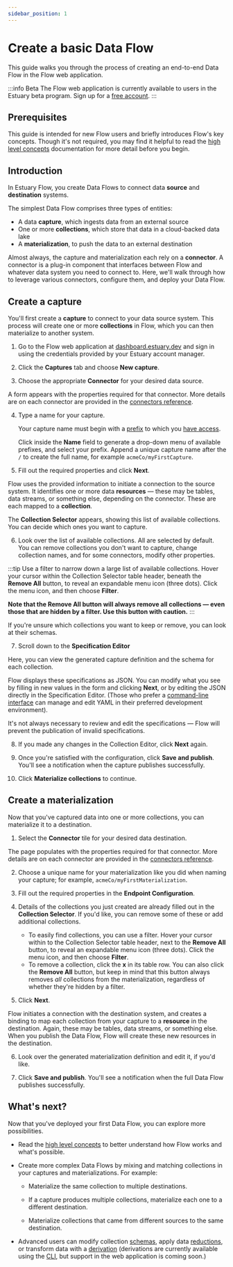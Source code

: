 ```yaml
---
sidebar_position: 1
---
```

# Create a basic Data Flow

This guide walks you through the process of creating an end-to-end Data Flow in the
Flow web application.

:::info Beta
The Flow web application is currently available to users in the Estuary beta program. Sign up for a [free account](https://go.estuary.dev/sign-up).
:::

## Prerequisites

This guide is intended for new Flow users and briefly introduces Flow's key concepts.
Though it's not required, you may find it helpful to read
the [high level concepts](../concepts/README.md#essential-concepts) documentation for more detail before you begin.

## Introduction

In Estuary Flow, you create Data Flows to connect data **source** and **destination** systems.

The simplest Data Flow comprises three types of entities:

* A data **capture**, which ingests data from an external source
* One or more **collections**, which store that data in a cloud-backed data lake
* A **materialization**, to push the data to an external destination

Almost always, the capture and materialization each rely on a **connector**.
A connector is a plug-in component that interfaces between Flow and whatever data system you need to connect to.
Here, we'll walk through how to leverage various connectors, configure them, and deploy your Data Flow.

## Create a capture

You'll first create a **capture** to connect to your data source system.
This process will create one or more **collections** in Flow, which you can then materialize to another system.

1. Go to the Flow web application at [dashboard.estuary.dev](https://dashboard.estuary.dev/) and sign in using the
credentials provided by your Estuary account manager.

2. Click the **Captures** tab and choose **New capture**.

3. Choose the appropriate **Connector** for your desired data source.

  A form appears with the properties required for that connector.
  More details are on each connector are provided in the [connectors reference](../reference/Connectors/capture-connectors/README.md).

4. Type a name for your capture.

   Your capture name must begin with a [prefix](../concepts/catalogs.md#namespace) to which you [have access](../reference/authentication.md).

    Click inside the **Name** field to generate a drop-down menu of available prefixes, and select your prefix.
    Append a unique capture name after the `/` to create the full name, for example `acmeCo/myFirstCapture`.

5. Fill out the required properties and click **Next**.

  Flow uses the provided information to initiate a connection to the source system.
  It identifies one or more data **resources** — these may be tables, data streams, or something else, depending on the connector. These are each mapped to a **collection**.

  The **Collection Selector** appears, showing this list of available collections.
  You can decide which ones you want to capture.

6. Look over the list of available collections. All are selected by default.
You can remove collections you don't want to capture, change collection names, and for some connectors, modify other properties.

:::tip
Use a filter to narrow down a large list of available collections.
Hover your cursor within the Collection Selector table header, beneath the **Remove All** button, to reveal an expandable menu icon (three dots).
Click the menu icon, and then choose **Filter**.

**Note that the **Remove All** button will always remove all collections — even those that are hidden by a filter. Use this button with caution.**
:::

  If you're unsure which collections you want to keep or remove, you can look at their schemas.

7. Scroll down to the **Specification Editor**

  Here, you can view the generated capture definition and the schema for each collection.

  Flow displays these specifications as JSON.
  You can modify what you see by filling in new values in the form and clicking **Next**,
  or by editing the JSON directly in the Specification Editor.
  (Those who prefer a [command-line interface](../concepts/flowctl.md) can manage and edit YAML in their preferred development environment).

  It's not always necessary to review and edit the specifications — Flow will prevent the publication of invalid specifications.

8. If you made any changes in the Collection Editor, click **Next** again.

8. Once you're satisfied with the configuration, click **Save and publish**. You'll see a notification when the capture publishes successfully.

9. Click **Materialize collections** to continue.

## Create a materialization

Now that you've captured data into one or more collections, you can materialize it to a destination.

1. Select the **Connector** tile for your desired data destination.

  The page populates with the properties required for that connector.
  More details are on each connector are provided in the [connectors reference](../reference/Connectors/materialization-connectors/README.md).

2. Choose a unique name for your materialization like you did when naming your capture; for example, `acmeCo/myFirstMaterialization`.

3. Fill out the required properties in the **Endpoint Configuration**.

4. Details of the collections you just created are already filled out in the **Collection Selector**.
If you'd like, you can remove some of these or add additional collections.

   * To easily find collections, you can use a filter.
   Hover your cursor within to the Collection Selector table header, next to the **Remove All** button, to reveal an expandable menu icon (three dots).
   Click the menu icon, and then choose **Filter**.
   * To remove a collection, click the **x** in its table row. You can also click the **Remove All** button, but keep in mind that this button always removes _all_
   collections from the materialization, regardless of whether they're hidden by a filter.

5. Click **Next**.

  Flow initiates a connection with the destination system, and creates a binding to map each collection from your capture to a **resource** in the destination.
  Again, these may be tables, data streams, or something else.
  When you publish the Data Flow, Flow will create these new resources in the destination.

6. Look over the generated materialization definition and edit it, if you'd like.

7. Click **Save and publish**. You'll see a notification when the full Data Flow publishes successfully.

## What's next?

Now that you've deployed your first Data Flow, you can explore more possibilities.

* Read the [high level concepts](../concepts/README.md) to better understand how Flow works and what's possible.

* Create more complex Data Flows by mixing and matching collections in your captures and materializations. For example:

   * Materialize the same collection to multiple destinations.

   * If a capture produces multiple collections, materialize each one to a different destination.

   * Materialize collections that came from different sources to the same destination.

* Advanced users can modify collection [schemas](../concepts/schemas.md), apply data [reductions](../concepts/schemas.md#reductions),
or transform data with a [derivation](../concepts/derivations.md)
(derivations are currently available using the [CLI](../concepts/flowctl.md),
but support in the web application is coming soon.)
